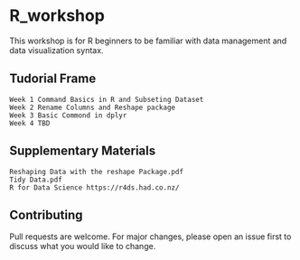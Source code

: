 # R_workshop
This workshop is for R beginners to be familiar with data management and data visualization syntax.
## Tudorial Frame
    Week 1 Command Basics in R and Subseting Dataset
    Week 2 Rename Columns and Reshape package
    Week 3 Basic Commond in dplyr
    Week 4 TBD
## Supplementary Materials
    Reshaping Data with the reshape Package.pdf
    Tidy Data.pdf 
    R for Data Science https://r4ds.had.co.nz/
## Contributing
Pull requests are welcome. For major changes, please open an issue first to discuss what you would like to change.

